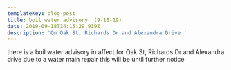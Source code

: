 ```yaml
---
templateKey: blog-post
title: boil water advisory  (9-18-19)
date: 2019-09-18T14:15:29.919Z
description: 'On Oak St, Richards Dr and Alexandra Drive '
---
```

there is a boil water advisory in affect for Oak St, Richards Dr and Alexandra drive due to a water main repair this will be until further notice
